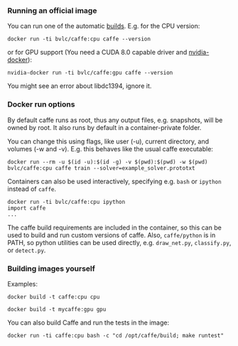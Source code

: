 ### Running an official image

You can run one of the automatic [builds](https://hub.docker.com/r/bvlc/caffe). E.g. for the CPU version:

`docker run -ti bvlc/caffe:cpu caffe --version`

or for GPU support (You need a CUDA 8.0 capable driver and
[nvidia-docker](https://github.com/NVIDIA/nvidia-docker)):

`nvidia-docker run -ti bvlc/caffe:gpu caffe --version`

You might see an error about libdc1394, ignore it.

### Docker run options

By default caffe runs as root, thus any output files, e.g. snapshots, will be owned
by root. It also runs by default in a container-private folder.

You can change this using flags, like user (-u), current directory, and volumes (-w and -v).
E.g. this behaves like the usual caffe executable:

`docker run --rm -u $(id -u):$(id -g) -v $(pwd):$(pwd) -w $(pwd) bvlc/caffe:cpu caffe train --solver=example_solver.prototxt`

Containers can also be used interactively, specifying e.g. `bash` or `ipython`
instead of `caffe`.

```
docker run -ti bvlc/caffe:cpu ipython
import caffe
...
```

The caffe build requirements are included in the container, so this can be used to
build and run custom versions of caffe. Also, `caffe/python` is in PATH, so python
utilities can be used directly, e.g. `draw_net.py`, `classify.py`, or `detect.py`.

### Building images yourself

Examples:

`docker build -t caffe:cpu cpu`

`docker build -t mycaffe:gpu gpu`

You can also build Caffe and run the tests in the image:

`docker run -ti caffe:cpu bash -c "cd /opt/caffe/build; make runtest"`
